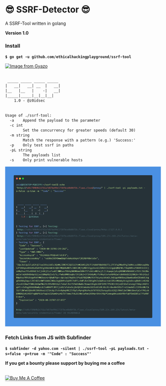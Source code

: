 
# 😎 SSRF-Detector 😎

A SSRF-Tool written in golang

**Version 1.0**

### Install

**`$ go get -u github.com/ethicalhackingplayground/ssrf-tool`**

[![Image from Gyazo](https://i.gyazo.com/44ff89e18f473e337ba1e7cf9aa3d1fe.gif)](https://gyazo.com/44ff89e18f473e337ba1e7cf9aa3d1fe)


```

 _____ _____ _____ _____
|   __|   __| __  |   __|
|__   |__   |    -|   __|
|_____|_____|__|__|__|
    1.0 - @z0idsec


Usage of ./ssrf-tool:
  -a    Append the payload to the parameter
  -c int
        Set the concurrency for greater speeds (default 30)
  -m string
        Match the response with a pattern (e.g.) 'Success:'
  -p    Only test ssrf in paths
  -pL string
        The payloads list
  -s    Only print vulnerable hosts
  ```
  
  
![GitHub Logo](carbon.png)

### Fetch Links from JS with Subfinder
**`$ subfinder -d yahoo.com -silent | ./ssrf-tool -pL payloads.txt -s=false -p=true -m '"Code" : "Success"'`**




**If you get a bounty please support by buying me a coffee**

<br>
<a href="https://www.buymeacoffee.com/krypt0mux" target="_blank"><img src="https://www.buymeacoffee.com/assets/img/custom_images/orange_img.png" alt="Buy Me A Coffee" style="height: 41px !important;width: 174px !important;box-shadow: 0px 3px 2px 0px rgba(190, 190, 190, 0.5) !important;-webkit-box-shadow: 0px 3px 2px 0px rgba(190, 190, 190, 0.5) !important;" ></a>

